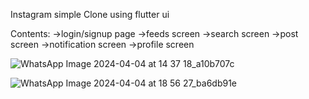 Instagram simple Clone using flutter ui

Contents:
->login/signup page
->feeds screen
->search screen
->post screen 
->notification screen
->profile screen


![WhatsApp Image 2024-04-04 at 14 37 18_a10b707c](https://github.com/bharthasarthi/instagramclone/assets/151835322/5b1bf13e-2913-46f7-ac67-57aca95af952)


![WhatsApp Image 2024-04-04 at 18 56 27_ba6db91e](https://github.com/bharthasarthi/instagramclone/assets/151835322/37e0574e-c0bb-4a58-bfd9-bc3e333eebe1)




